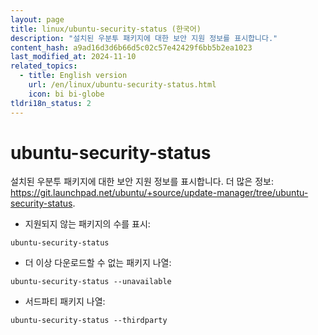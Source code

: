 ```yaml
---
layout: page
title: linux/ubuntu-security-status (한국어)
description: "설치된 우분투 패키지에 대한 보안 지원 정보를 표시합니다."
content_hash: a9ad16d3d6b66d5c02c57e42429f6bb5b2ea1023
last_modified_at: 2024-11-10
related_topics:
  - title: English version
    url: /en/linux/ubuntu-security-status.html
    icon: bi bi-globe
tldri18n_status: 2
---
```

# ubuntu-security-status

설치된 우분투 패키지에 대한 보안 지원 정보를 표시합니다.
더 많은 정보: <https://git.launchpad.net/ubuntu/+source/update-manager/tree/ubuntu-security-status>.

- 지원되지 않는 패키지의 수를 표시:

`ubuntu-security-status`

- 더 이상 다운로드할 수 없는 패키지 나열:

`ubuntu-security-status --unavailable`

- 서드파티 패키지 나열:

`ubuntu-security-status --thirdparty`
